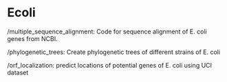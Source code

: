 # Ecoli

/multiple_sequence_alignment: Code for sequence alignment of E. coli genes from NCBI. 

/phylogenetic_trees: Create phylogenetic trees of different strains of E. coli

/orf_localization: predict locations of potential genes of E. coli using UCI dataset
 
